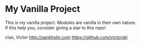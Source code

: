 # My Vanilla Project

This is my vanilla project. Modules are vanilla in their own nature.   
If this help you, consider giving a star to this repo!

ciao,
Victor
http://sankholin.com
https://github.com/victorskl
